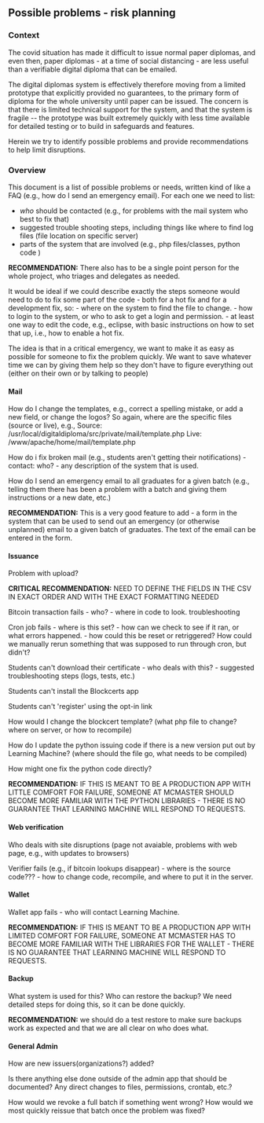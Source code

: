 ## Possible problems - risk planning 

### Context

The covid situation has made it difficult to issue normal paper diplomas, and even then, paper diplomas - at a time of social distancing - are less useful than a verifiable digital diploma that can be emailed.  

The digital diplomas system is effectively therefore moving from a limited prototype that explicitly provided no guarantees, to the primary form of diploma for the whole university 
until paper can be issued.  The concern is that there is limited technical support for the system, and that the system is fragile -- the prototype was built extremely quickly
with less time available for detailed testing or to build in safeguards and features.  

Herein we try to identify possible problems and provide recommendations to help limit disruptions.

### Overview

This document is a list of possible problems or needs, written kind of like a FAQ (e.g., how do I send an emergency email).  For each one we need to list:

- *who* should be contacted (e.g., for problems with the mail system who best to fix that)
- suggested trouble shooting steps, including things like where to find log files (file location on specific server)
- parts of the system that are involved (e.g., php files/classes, python code )

**RECOMMENDATION:** There also has to be a single point person for the whole project, who triages and delegates as needed.

It would be ideal if we could describe exactly the steps someone would need to do to fix some part of the code - both for a hot fix and for a development fix, so:
	- where on the system to find the file to change.
	- how to login to the system, or who to ask to get a login and permission.
	- at least one way to edit the code, e.g., eclipse, with basic instructions on how to set that up, i.e., how to enable a hot fix.

The idea is that in a critical emergency, we want to make it as easy as possible for someone to fix the problem quickly.  We want to save whatever time we can by giving them help so they don't have to figure everything out (either on their own or by talking to people)

#### Mail

How do I change the templates, e.g., correct a spelling mistake, or add a new field, or change the logos?  So again, where are the specific files (source or live), e.g., Source: /usr/local/digitaldiploma/src/private/mail/template.php Live: /www/apache/home/mail/template.php

How do i fix broken mail (e.g., students aren't getting their notifications)
	- contact: who?
	- any description of the system that is used.

How do I send an emergency email to all graduates for a given batch (e.g., telling them there has been a problem with a batch and giving them instructions or a new date, etc.)

**RECOMMENDATION:**  This is a very good feature to add - a form in the system that can be used to send out an emergency (or otherwise unplanned) email to a given batch of graduates.  The text of the email can be entered in the form. 
	
#### Issuance

Problem with upload?  

**CRITICAL RECOMMENDATION:**  NEED TO DEFINE THE FIELDS IN THE CSV IN EXACT ORDER AND WITH THE EXACT FORMATTING NEEDED

Bitcoin transaction fails
	- who?
	- where in code to look.  troubleshooting 
	
Cron job fails
	- where is this set?
	- how can we check to see if it ran, or what errors happened.
	- how could this be reset or retriggered?  How could we manually rerun something that was supposed to run through cron, but didn't?
	
Students can't download their certificate
	- who deals with this?
	- suggested troubleshooting steps (logs, tests, etc.)

Students can't install the Blockcerts app

Students can't 'register' using the opt-in link

How would I change the blockcert template?  (what php file to change?  where on server, or how to recompile)

How do I update the python issuing code if there is a new version put out by Learning Machine?  (where should the file go, what needs to be compiled)

How might one fix the python code directly?  

**RECOMMENDATION:**  IF THIS IS MEANT TO BE A PRODUCTION APP WITH LITTLE COMFORT FOR FAILURE, SOMEONE AT MCMASTER SHOULD BECOME MORE FAMILIAR WITH THE PYTHON LIBRARIES - THERE IS NO GUARANTEE THAT LEARNING MACHINE WILL RESPOND TO REQUESTS.
	
#### Web verification

Who deals with site disruptions (page not avaiable, problems with web page, e.g., with updates to browsers)

Verifier fails (e.g., if bitcoin lookups disappear)
	- where is the source code???
	- how to change code, recompile, and where to put it in the server.

#### Wallet

Wallet app fails
	- who will contact Learning Machine.
	
**RECOMMENDATION:** IF THIS IS MEANT TO BE A PRODUCTION APP WITH LIMITED COMFORT FOR FAILURE, SOMEONE AT MCMASTER HAS TO BECOME MORE FAMILIAR WITH THE LIBRARIES FOR THE WALLET - THERE IS NO GUARANTEE THAT LEARNING MACHINE WILL RESPOND TO REQUESTS.

#### Backup

What system is used for this?  Who can restore the backup?  We need detailed steps for doing this, so it can be done quickly.

**RECOMMENDATION:** we should do a test restore to make sure backups work as expected and that we are all clear on who does what.

#### General Admin

How are new issuers(organizations?) added?

Is there anything else done outside of the admin app that should be documented?  Any direct changes to files, permissions, crontab, etc.?

How would we revoke a full batch if something went wrong?  How would we most quickly reissue that batch once the problem was fixed?

